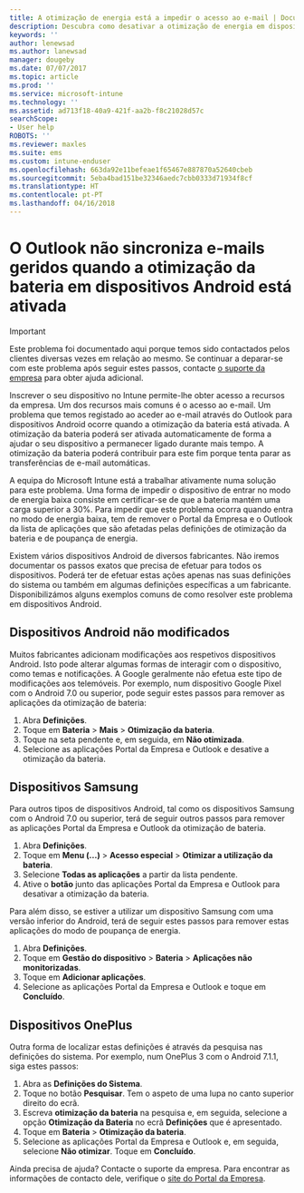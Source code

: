 ```yaml
---
title: A otimização de energia está a impedir o acesso ao e-mail | Documentos Microsoft
description: Descubra como desativar a otimização de energia em dispositivos Android de modo a ter acesso ao e-mail.
keywords: ''
author: lenewsad
ms.author: lanewsad
manager: dougeby
ms.date: 07/07/2017
ms.topic: article
ms.prod: ''
ms.service: microsoft-intune
ms.technology: ''
ms.assetid: ad713f18-40a9-421f-aa2b-f8c21028d57c
searchScope:
- User help
ROBOTS: ''
ms.reviewer: maxles
ms.suite: ems
ms.custom: intune-enduser
ms.openlocfilehash: 663da92e11befeae1f65467e887870a52640cbeb
ms.sourcegitcommit: 5eba4bad151be32346aedc7cbb0333d71934f8cf
ms.translationtype: HT
ms.contentlocale: pt-PT
ms.lasthandoff: 04/16/2018
---
```

# <a name="outlook-wont-sync-managed-email-when-battery-optimization-for-android-is-turned-on"></a>O Outlook não sincroniza e-mails geridos quando a otimização da bateria em dispositivos Android está ativada

> [!IMPORTANT]
> Este problema foi documentado aqui porque temos sido contactados pelos clientes diversas vezes em relação ao mesmo. Se continuar a deparar-se com este problema após seguir estes passos, contacte [o suporte da empresa](https://portal.manage.microsoft.com#HelpDeskDialog) para obter ajuda adicional.

Inscrever o seu dispositivo no Intune permite-lhe obter acesso a recursos da empresa. Um dos recursos mais comuns é o acesso ao e-mail. Um problema que temos registado ao aceder ao e-mail através do Outlook para dispositivos Android ocorre quando a otimização da bateria está ativada. A otimização da bateria poderá ser ativada automaticamente de forma a ajudar o seu dispositivo a permanecer ligado durante mais tempo. A otimização da bateria poderá contribuir para este fim porque tenta parar as transferências de e-mail automáticas.

A equipa do Microsoft Intune está a trabalhar ativamente numa solução para este problema. Uma forma de impedir o dispositivo de entrar no modo de energia baixa consiste em certificar-se de que a bateria mantém uma carga superior a 30%. Para impedir que este problema ocorra quando entra no modo de energia baixa, tem de remover o Portal da Empresa e o Outlook da lista de aplicações que são afetadas pelas definições de otimização da bateria e de poupança de energia.

Existem vários dispositivos Android de diversos fabricantes. Não iremos documentar os passos exatos que precisa de efetuar para todos os dispositivos. Poderá ter de efetuar estas ações apenas nas suas definições do sistema ou também em algumas definições específicas a um fabricante. Disponibilizámos alguns exemplos comuns de como resolver este problema em dispositivos Android.

## <a name="unmodified-android-devices"></a>Dispositivos Android não modificados

Muitos fabricantes adicionam modificações aos respetivos dispositivos Android. Isto pode alterar algumas formas de interagir com o dispositivo, como temas e notificações. A Google geralmente não efetua este tipo de modificações aos telemóveis. Por exemplo, num dispositivo Google Pixel com o Android 7.0 ou superior, pode seguir estes passos para remover as aplicações da otimização de bateria:

1. Abra **Definições**.
2. Toque em **Bateria** > **Mais** > **Otimização da bateria**.
3. Toque na seta pendente e, em seguida, em **Não otimizada**.
4. Selecione as aplicações Portal da Empresa e Outlook e desative a otimização da bateria.

## <a name="samsung-devices"></a>Dispositivos Samsung

Para outros tipos de dispositivos Android, tal como os dispositivos Samsung com o Android 7.0 ou superior, terá de seguir outros passos para remover as aplicações Portal da Empresa e Outlook da otimização de bateria.

1. Abra **Definições**.
2. Toque em **Menu (...)** > **Acesso especial** > **Otimizar a utilização da bateria**.
3. Selecione **Todas as aplicações** a partir da lista pendente.
4. Ative o **botão** junto das aplicações Portal da Empresa e Outlook para desativar a otimização da bateria.

Para além disso, se estiver a utilizar um dispositivo Samsung com uma versão inferior do Android, terá de seguir estes passos para remover estas aplicações do modo de poupança de energia.

1. Abra **Definições**.
2. Toque em **Gestão do dispositivo** > **Bateria** > **Aplicações não monitorizadas**.
3. Toque em **Adicionar aplicações**.
4. Selecione as aplicações Portal da Empresa e Outlook e toque em **Concluído**.

## <a name="oneplus-devices"></a>Dispositivos OnePlus

Outra forma de localizar estas definições é através da pesquisa nas definições do sistema. Por exemplo, num OnePlus 3 com o Android 7.1.1, siga estes passos: 

1. Abra as **Definições do Sistema**. 
2. Toque no botão **Pesquisar**. Tem o aspeto de uma lupa no canto superior direito do ecrã. 
3. Escreva **otimização da bateria** na pesquisa e, em seguida, selecione a opção **Otimização da Bateria** no ecrã **Definições** que é apresentado. 
4. Toque em **Bateria** > **Otimização da bateria**.
5. Selecione as aplicações Portal da Empresa e Outlook e, em seguida, selecione **Não otimizar**. Toque em **Concluído**.

<!--On a OnePlus 5 device with Android 7.1.1, you would follow these steps to remove these apps from battery optimization:
1. Open **Settings**.
2. Tap **Battery** > **Battery optimization**.
3. Select the Company Portal and Outlook apps, then select **Don’t optimize**. Tap **Done**.-->

Ainda precisa de ajuda? Contacte o suporte da empresa. Para encontrar as informações de contacto dele, verifique o [site do Portal da Empresa](https://portal.manage.microsoft.com#HelpDeskDialog).
